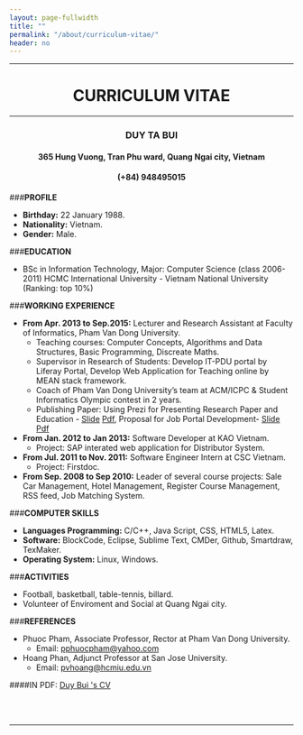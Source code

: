 ```yaml
---
layout: page-fullwidth
title: ""
permalink: "/about/curriculum-vitae/"
header: no
---
```

<center>
	<div>
		<hr>
		<h1><b>CURRICULUM VITAE</b></h1>
		<hr>
		<h3><b>DUY TA BUI</b></h3>
		<h4>365 Hung Vuong, Tran Phu ward, Quang Ngai city, Vietnam</h4>
		<h4>(+84) 948495015</h4>
	</div>
</center>

###**PROFILE**
- **Birthday:** 22 January 1988.
- **Nationality:** Vietnam.
- **Gender:** Male.

###**EDUCATION**
- BSc in Information Technology, Major: Computer Science (class 2006-2011) HCMC International University - Vietnam National University (Ranking: top 10%)

###**WORKING EXPERIENCE**
- **From Apr. 2013 to Sep.2015:** Lecturer and Research Assistant at Faculty of Informatics, Pham Van Dong University.
	- Teaching courses: Computer Concepts, Algorithms and Data Structures, Basic Programming, Discreate Maths. 
	- Supervisor in Research of Students: Develop IT-PDU portal by Liferay Portal, Develop Web Application for Teaching online by MEAN stack framework.
	- Coach of Pham Van Dong University’s team at ACM/ICPC & Student Informatics Olympic contest in 2 years. 
	- Publishing Paper: Using Prezi for Presenting Research Paper and Education - [Slide][2] [Pdf][3], Proposal for Job Portal Development- [Slide][4] [Pdf][5]
- **From Jan. 2012 to Jan 2013:** Software Developer at KAO Vietnam.
	- Project: SAP interated web application for Distributor System. 
- **From Jul. 2011 to Nov. 2011:** Software Engineer Intern at CSC Vietnam.
	- Project: Firstdoc.
- **From Sep. 2008 to Sep 2010:** Leader of several course projects: Sale Car Management, Hotel Management, Register Course Management, RSS feed, Job Matching System. 

###**COMPUTER SKILLS**
- **Languages Programming:** C/C++, Java Script, CSS, HTML5, Latex. 
- **Software:** BlockCode, Eclipse, Sublime Text, CMDer, Github, Smartdraw, TexMaker.
- **Operating System:** Linux, Windows. 

###**ACTIVITIES**
-	Football, basketball, table-tennis, billard.
- 	Volunteer of Enviroment and Social at Quang Ngai city.

###**REFERENCES**
-	Phuoc Pham, Associate Professor, Rector at Pham Van Dong University.
	- Email: pphuocpham@yahoo.com 
-	Hoang Phan, Adjunct Professor at San Jose University. 
	- Email: pvhoang@hcmiu.edu.vn

####IN PDF: [Duy Bui 's CV][1]

<br>
<br>
<hr>

 [1]: https://github.com/duybuivn/duybuivn.github.io/blob/master/files/CV.pdf
 [2]: https://prezi.com/0xbcmko5rbwc/overview-prezi/
 [3]: https://github.com/duybuivn/duybuivn.github.io/blob/master/files/Prezi.pdf
 [4]: https://duybuivn.github.io/jmp/
 [5]: https://github.com/duybuivn/duybuivn.github.io/blob/master/files/JMP.pdf